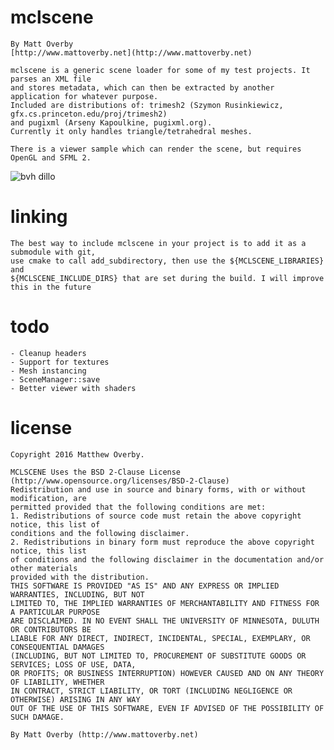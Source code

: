 # mclscene

	By Matt Overby
	[http://www.mattoverby.net](http://www.mattoverby.net)

	mclscene is a generic scene loader for some of my test projects. It parses an XML file
	and stores metadata, which can then be extracted by another application for whatever purpose.
	Included are distributions of: trimesh2 (Szymon Rusinkiewicz, gfx.cs.princeton.edu/proj/trimesh2)
	and pugixml (Arseny Kapoulkine, pugixml.org).
	Currently it only handles triangle/tetrahedral meshes.

	There is a viewer sample which can render the scene, but requires OpenGL and SFML 2.

![bvh dillo](https://github.com/over0219/mclscene/raw/master/doc/dillo.png "BVH Dillo")

# linking

	The best way to include mclscene in your project is to add it as a submodule with git,
	use cmake to call add_subdirectory, then use the ${MCLSCENE_LIBRARIES} and
	${MCLSCENE_INCLUDE_DIRS} that are set during the build. I will improve this in the future

# todo

	- Cleanup headers
	- Support for textures
	- Mesh instancing
	- SceneManager::save
	- Better viewer with shaders

# license

	Copyright 2016 Matthew Overby.
	
	MCLSCENE Uses the BSD 2-Clause License (http://www.opensource.org/licenses/BSD-2-Clause)
	Redistribution and use in source and binary forms, with or without modification, are
	permitted provided that the following conditions are met:
	1. Redistributions of source code must retain the above copyright notice, this list of
	conditions and the following disclaimer.
	2. Redistributions in binary form must reproduce the above copyright notice, this list
	of conditions and the following disclaimer in the documentation and/or other materials
	provided with the distribution.
	THIS SOFTWARE IS PROVIDED "AS IS" AND ANY EXPRESS OR IMPLIED WARRANTIES, INCLUDING, BUT NOT
	LIMITED TO, THE IMPLIED WARRANTIES OF MERCHANTABILITY AND FITNESS FOR  A PARTICULAR PURPOSE
	ARE DISCLAIMED. IN NO EVENT SHALL THE UNIVERSITY OF MINNESOTA, DULUTH OR CONTRIBUTORS BE 
	LIABLE FOR ANY DIRECT, INDIRECT, INCIDENTAL, SPECIAL, EXEMPLARY, OR CONSEQUENTIAL DAMAGES
	(INCLUDING, BUT NOT LIMITED TO, PROCUREMENT OF SUBSTITUTE GOODS OR SERVICES; LOSS OF USE, DATA,
	OR PROFITS; OR BUSINESS INTERRUPTION) HOWEVER CAUSED AND ON ANY THEORY OF LIABILITY, WHETHER
	IN CONTRACT, STRICT LIABILITY, OR TORT (INCLUDING NEGLIGENCE OR OTHERWISE) ARISING IN ANY WAY
	OUT OF THE USE OF THIS SOFTWARE, EVEN IF ADVISED OF THE POSSIBILITY OF SUCH DAMAGE.
	
	By Matt Overby (http://www.mattoverby.net)
